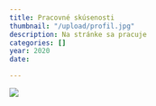 ```yaml
---
title: Pracovné skúsenosti
thumbnail: "/upload/profil.jpg"
description: Na stránke sa pracuje
categories: []
year: 2020
date: 

---
```

![](/upload/profil.jpg)